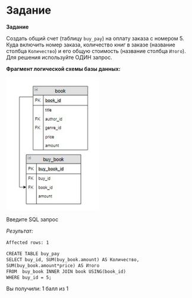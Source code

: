 # Задание

**Задание**

Создать общий счет (таблицу `buy_pay`) на оплату заказа с номером 5. Куда включить номер заказа, количество книг в заказе (название столбца `Количество`) и его общую стоимость (название столбца `Итого`). Для решения используйте ОДИН запрос.

**Фрагмент логической схемы базы данных:**

<p float="left">
<img src="cx20.jpg" width="250" />
</p>

Введите SQL запрос

*Результат:*

```mysql
Affected rows: 1
```

```mysql
CREATE TABLE buy_pay
SELECT buy_id, SUM(buy_book.amount) AS Количество, SUM(buy_book.amount*price) AS Итого
FROM  buy_book INNER JOIN book USING(book_id)
WHERE buy_id = 5;
```

Вы получили: 1 балл из 1

